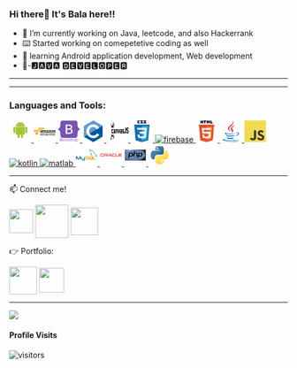 ### Hi there👋 It's Bala here!!


- 🔭 I’m currently working on Java, leetcode, and also Hackerrank
- ⌨️ Started working on comepetetive coding as well
- 🌱 learning Android application development, Web development
- 👀-🅹🅰🆅🅰 🅳🅴🆅🅴🅻🅾🅿🅴🆁

<hr>
  <hr>
  <h3 align="left">Languages and Tools:</h3>
<p align="left"> <a href="https://developer.android.com" target="_blank" rel="noreferrer"> 
  <img src="https://raw.githubusercontent.com/devicons/devicon/master/icons/android/android-original-wordmark.svg" alt="android" width="40" height="40"/> </a> <a href="https://angular.io" target="_blank" rel="noreferrer">
  <img src="https://raw.githubusercontent.com/devicons/devicon/master/icons/amazonwebservices/amazonwebservices-original-wordmark.svg" alt="aws" width="40" height="40"/> </a> <a href="https://getbootstrap.com" target="_blank" rel="noreferrer"> 
  <img src="https://raw.githubusercontent.com/devicons/devicon/master/icons/bootstrap/bootstrap-plain-wordmark.svg" alt="bootstrap" width="40" height="40"/> </a> <a href="https://www.cprogramming.com/" target="_blank" rel="noreferrer">
  <img src="https://raw.githubusercontent.com/devicons/devicon/master/icons/c/c-original.svg" alt="c" width="40" height="40"/> </a> <a href="https://canvasjs.com" target="_blank" rel="noreferrer">
  <img src="https://raw.githubusercontent.com/Hardik0307/Hardik0307/master/assets/canvasjs-charts.svg" alt="canvasjs" width="40" height="40"/> </a> <a href="https://www.w3schools.com/css/" target="_blank" rel="noreferrer">
  <img src="https://raw.githubusercontent.com/devicons/devicon/master/icons/css3/css3-original-wordmark.svg" alt="css3" width="40" height="40"/> </a> <a href="https://firebase.google.com/" target="_blank" rel="noreferrer">
  <img src="https://www.vectorlogo.zone/logos/firebase/firebase-icon.svg" alt="firebase" width="40" height="40"/> </a> <a href="https://www.w3.org/html/" target="_blank" rel="noreferrer"> 
  <img src="https://raw.githubusercontent.com/devicons/devicon/master/icons/html5/html5-original-wordmark.svg" alt="html5" width="40" height="40"/> </a> <a href="https://www.java.com" target="_blank" rel="noreferrer">
  <img src="https://raw.githubusercontent.com/devicons/devicon/master/icons/java/java-original.svg" alt="java" width="40" height="40"/> </a> <a href="https://developer.mozilla.org/en-US/docs/Web/JavaScript" target="_blank" rel="noreferrer">
  <img src="https://raw.githubusercontent.com/devicons/devicon/master/icons/javascript/javascript-original.svg" alt="javascript" width="40" height="40"/> </a> <a href="https://kotlinlang.org" target="_blank" rel="noreferrer">
  <img src="https://www.vectorlogo.zone/logos/kotlinlang/kotlinlang-icon.svg" alt="kotlin" width="40" height="40"/> </a> <a href="https://www.mathworks.com/" target="_blank" rel="noreferrer"> 
  <img src="https://upload.wikimedia.org/wikipedia/commons/2/21/Matlab_Logo.png" alt="matlab" width="40" height="40"/> </a> <a href="https://www.mysql.com/" target="_blank" rel="noreferrer"> <img src="https://raw.githubusercontent.com/devicons/devicon/master/icons/mysql/mysql-original-wordmark.svg" alt="mysql" width="40" height="40"/> </a> <a href="https://www.oracle.com/" target="_blank" rel="noreferrer"> 
  <img src="https://raw.githubusercontent.com/devicons/devicon/master/icons/oracle/oracle-original.svg" alt="oracle" width="40" height="40"/> </a> <a href="https://www.php.net" target="_blank" rel="noreferrer">
  <img src="https://raw.githubusercontent.com/devicons/devicon/master/icons/php/php-original.svg" alt="php" width="40" height="40"/> </a> <a href="https://www.python.org" target="_blank" rel="noreferrer">
  <img src="https://raw.githubusercontent.com/devicons/devicon/master/icons/python/python-original.svg" alt="python" width="40" height="40"/> </a> </p>
  <hr>
  
:mailbox: Connect me!

<a href="https://www.linkedin.com/in/bala-subramaniyan-45b8901a3/" target="blank"><img align="center" src="https://cdn-icons-png.flaticon.com/512/174/174857.png" height="43" width="43" /></a>
<a href="https://www.instagram.com/bala_subramaniyan__/" target="blank"><img align="center" src="https://cdn.pixabay.com/photo/2020/11/15/06/18/instagram-logo-5744708_960_720.png" height="60" width="60" /></a>
<a href="https://mail.google.com/mail/u/0/?fs=1&amp;tf=cm&amp;to=mspb.bala@gmail.com" target="blank"><img align="center" src="https://www.pngfind.com/pngs/m/542-5421481_com-mail-icon-vector-png-transparent-png.png" height="50" width="50" /></a>

👉 Portfolio:

<a href="https://www.hackerrank.com/bala_008" target="blank"><img align="center" src="https://upload.wikimedia.org/wikipedia/commons/6/65/HackerRank_logo.png" height="50" width="50" /></a>
<a href="https://leetcode.com/Bala008/" target="blank"><img align="center" src="https://leetcode.com/static/images/LeetCode_logo_rvs.png" height="45" width="45" /></a>

<hr>

<p><img align="left" src="https://github-readme-stats.vercel.app/api/top-langs?username=Bala320&show_icons=true&locale=en&layout=compact" /></p><br>

#### Profile Visits

![visitors](https://visitor-badge.glitch.me/badge?page_id=Bala320.Bala320)


